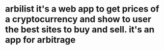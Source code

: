 # <h1> arbilist it's a web app to get prices of a cryptocurrency and show to user the best sites to buy and sell. it's an app for arbitrage </h1> 
